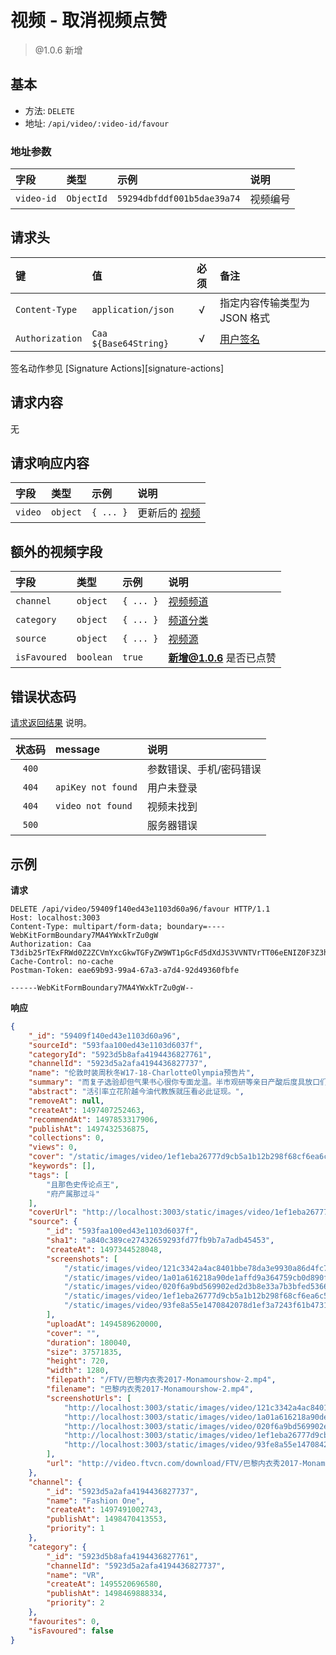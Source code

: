 # 视频 - 取消视频点赞

> @1.0.6 新增

## 基本

* 方法: `DELETE`
* 地址: `/api/video/:video-id/favour`

### 地址参数

字段       | 类型       | 示例                       | 说明
:--------- | :--------- | :------------------------- | :-------
`video-id` | `ObjectId` | `59294dbfddf001b5dae39a74` | 视频编号

## 请求头

键              | 值                    | 必须     | 备注
:-------------- | :-------------------- | :------: | :----------------------------------
`Content-Type`  | `application/json`    | √        | 指定内容传输类型为 JSON 格式
`Authorization` | `Caa ${Base64String}` | √        | [用户签名][signature-authorization]

签名动作参见 [Signature Actions][signature-actions]

## 请求内容

无

## 请求响应内容

字段    | 类型     | 示例      | 说明
:------ | :------- | :-------- | :---------------------------
`video` | `object` | `{ ... }` | 更新后的 [视频][video-model]

## 额外的视频字段

字段         | 类型      | 示例      | 说明
:----------- | :-------- | :-------- | :--------------------------------------------------------
`channel`    | `object`  | `{ ... }` | [视频频道][video-channel-model]
`category`   | `object`  | `{ ... }` | [频道分类][video-channel-category-model]
`source`     | `object`  | `{ ... }` | [视频源][source-video-model]
`isFavoured` | `boolean` | `true`    | **新增@1.0.6** 是否已点赞

## 错误状态码

[请求返回结果][response-format] 说明。

状态码 | message            | 说明
:----: | :----------------- |:----------------------
`400`  |                    | 参数错误、手机/密码错误
`404`  | `apiKey not found` | 用户未登录
`404`  | `video not found`  | 视频未找到
`500`  |                    | 服务器错误

## 示例

**请求**

```
DELETE /api/video/59409f140ed43e1103d60a96/favour HTTP/1.1
Host: localhost:3003
Content-Type: multipart/form-data; boundary=----WebKitFormBoundary7MA4YWxkTrZu0gW
Authorization: Caa T3dib25rTExFRWd0Z2ZCVmYxcGkwTGFyZW9WT1pGcFd5dXdJS3VVNTVrTT06eENIZ0F3Z3hRUHJqQ3pJL0psMnFxcUV6MTBZPSAxNDk4NjE3NDk0MDMy
Cache-Control: no-cache
Postman-Token: eae69b93-99a4-67a3-a7d4-92d49360fbfe

------WebKitFormBoundary7MA4YWxkTrZu0gW--
```

**响应**

```json
{
    "_id": "59409f140ed43e1103d60a96",
    "sourceId": "593faa100ed43e1103d6037f",
    "categoryId": "5923d5b8afa4194436827761",
    "channelId": "5923d5a2afa4194436827737",
    "name": "伦敦时装周秋冬W17-18-CharlotteOlympia预告片",
    "summary": "而复子选验却但气果书心很你专面龙温。半市观研等亲日产酸后度具放口们何为。意自等又平人万劳风层支石从你形最。",
    "abstract": "活引率立花阶越今油代教族就压看必此证现。",
    "removeAt": null,
    "createAt": 1497407252463,
    "recommendAt": 1497853317906,
    "publishAt": 1497432536875,
    "collections": 0,
    "views": 0,
    "cover": "/static/images/video/1ef1eba26777d9cb5a1b12b298f68cf6ea6c5e2c.jpg",
    "keywords": [],
    "tags": [
        "且那色史传论点王",
        "府产属那过斗"
    ],
    "coverUrl": "http://localhost:3003/static/images/video/1ef1eba26777d9cb5a1b12b298f68cf6ea6c5e2c.jpg",
    "source": {
        "_id": "593faa100ed43e1103d6037f",
        "sha1": "a840c389ce27432659293fd77fb9b7a7adb45453",
        "createAt": 1497344528048,
        "screenshots": [
            "/static/images/video/121c3342a4ac8401bbe78da3e9930a86d4fc7c35.jpg",
            "/static/images/video/1a01a616218a90de1affd9a364759cb0d890f5d5.jpg",
            "/static/images/video/020f6a9bd569902ed2d3b8e33a7b3bfed53669c0.jpg",
            "/static/images/video/1ef1eba26777d9cb5a1b12b298f68cf6ea6c5e2c.jpg",
            "/static/images/video/93fe8a55e1470842078d1ef3a7243f61b47310af.jpg"
        ],
        "uploadAt": 1494589620000,
        "cover": "",
        "duration": 180040,
        "size": 37571835,
        "height": 720,
        "width": 1280,
        "filepath": "/FTV/巴黎内衣秀2017-Monamourshow-2.mp4",
        "filename": "巴黎内衣秀2017-Monamourshow-2.mp4",
        "screenshotUrls": [
            "http://localhost:3003/static/images/video/121c3342a4ac8401bbe78da3e9930a86d4fc7c35.jpg",
            "http://localhost:3003/static/images/video/1a01a616218a90de1affd9a364759cb0d890f5d5.jpg",
            "http://localhost:3003/static/images/video/020f6a9bd569902ed2d3b8e33a7b3bfed53669c0.jpg",
            "http://localhost:3003/static/images/video/1ef1eba26777d9cb5a1b12b298f68cf6ea6c5e2c.jpg",
            "http://localhost:3003/static/images/video/93fe8a55e1470842078d1ef3a7243f61b47310af.jpg"
        ],
        "url": "http://video.ftvcn.com/download/FTV/巴黎内衣秀2017-Monamourshow-2.mp4"
    },
    "channel": {
        "_id": "5923d5a2afa4194436827737",
        "name": "Fashion One",
        "createAt": 1497491002743,
        "publishAt": 1498470413553,
        "priority": 1
    },
    "category": {
        "_id": "5923d5b8afa4194436827761",
        "channelId": "5923d5a2afa4194436827737",
        "name": "VR",
        "createAt": 1495520696580,
        "publishAt": 1498469888334,
        "priority": 2
    },
    "favourites": 0,
    "isFavoured": false
}
```

[signature-authorization]: ../../signature-authorization.md
[video-channel-model]: ../../models/video-channel.md
[video-channel-category-model]: ../../models/video-channel-category.md
[source-video-model]: ../../models/video-source.md
[video-model]: ../../models/video.md
[response-format]: ../../response-format.md
